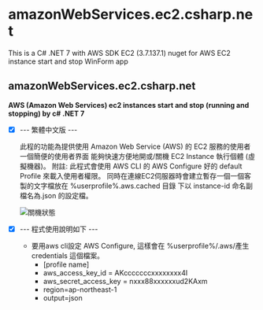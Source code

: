 # amazonWebServices.ec2.csharp.net
This is a C# .NET 7 with AWS SDK EC2 (3.7.137.1) nuget for AWS EC2 instance start and stop WinForm app
## amazonWebServices.ec2.csharp.net
**AWS (Amazon Web Services) ec2 instances start and stop (running and stopping) by c# .NET 7**

- [x] --- 繁體中文版 ---

    此程的功能為提供使用 Amazon Web Service (AWS) 的 EC2 服務的使用者一個簡便的使用者界面
    能夠快速方便地開或/關機 EC2 Instance 執行個體 (虛擬機器)。
    附註: 此程式會使用 AWS CLI 的 AWS Configure 好的 default Profile 來載入使用者權限。
    同時在連線EC2伺服器時會建立暫存一個一個客製的文字檔放在 %userprofile%\.aws\.cached 目錄
    下以 instance-id 命名副檔名為.json 的設定檔。

    ![關機狀態](https://github.com/spectreConstantine/amazonWebServices.ec2.python/blob/master/2020-04-27_094454.png)


- [x] --- 程式使用說明如下 ---
        
    * 要用aws cli設定 AWS Configure, 這樣會在 %userprofile%/.aws/產生 credentials 這個檔案。
      * [profile name]
      * aws_access_key_id = AKcccccccxxxxxxxx4I
      * aws_secret_access_key = nxxx88xxxxxxud2KAxm
      * region=ap-northeast-1
      * output=json
